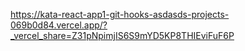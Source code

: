 https://kata-react-app1-git-hooks-asdasds-projects-069b0d84.vercel.app/?_vercel_share=Z31pNpimjIS6S9mYD5KP8THIEviFuF6P
